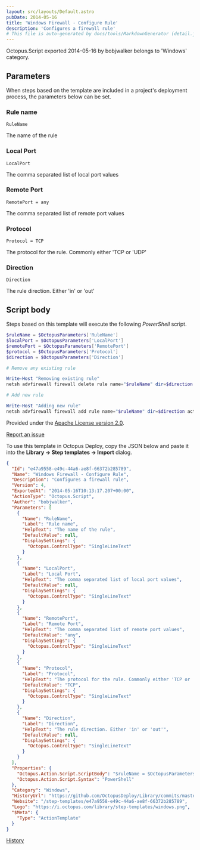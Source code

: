 ```yaml
---
layout: src/layouts/Default.astro
pubDate: 2014-05-16
title: 'Windows Firewall - Configure Rule'
description: 'Configures a firewall rule'
# This file is auto-generated by docs/tools/MarkdownGenerator (detail.js)
---
```


Octopus.Script exported 2014-05-16 by bobjwalker belongs to 'Windows' category.

## Parameters

When steps based on the template are included in a project's deployment process, the parameters below can be set.


<div class="param">

### Rule name

`RuleName`

The name of the rule

</div>
        
<div class="param">

### Local Port

`LocalPort`

The comma separated list of local port values

</div>
        
<div class="param">

### Remote Port

`RemotePort = any`

The comma separated list of remote port values

</div>
        
<div class="param">

### Protocol

`Protocol = TCP`

The protocol for the rule. Commonly either 'TCP or 'UDP'

</div>
        
<div class="param">

### Direction

`Direction`

The rule direction. Either 'in' or 'out'

</div>
        

## Script body

Steps based on this template will execute the following *PowerShell* script.

```PowerShell
$ruleName = $OctopusParameters['RuleName']
$localPort = $OctopusParameters['LocalPort']
$remotePort = $OctopusParameters['RemotePort']
$protocol = $OctopusParameters['Protocol']
$direction = $OctopusParameters['Direction']

# Remove any existing rule

Write-Host "Removing existing rule"
netsh advfirewall firewall delete rule name="$ruleName" dir=$direction

# Add new rule

Write-Host "Adding new rule"
netsh advfirewall firewall add rule name="$ruleName" dir=$direction action=allow protocol=$protocol localport=$localPort remoteport=$remotePort
```

Provided under the [Apache License version 2.0](https://github.com/OctopusDeploy/Library/blob/master/LICENSE.txt).

[Report an issue](https://github.com/OctopusDeploy/Library/issues/new?assignees=&labels=&projects=&template=bug-report.yml&title=Issue%20with%20Windows%20Firewall%20-%20Configure%20Rule&step-template=Windows%20Firewall%20-%20Configure%20Rule)

<div class="get-json">

To use this template in Octopus Deploy, copy the JSON below and paste it into the **Library → Step templates → Import** dialog.

```json
{
  "Id": "e47a9558-e49c-44a6-ae8f-66372b285789",
  "Name": "Windows Firewall - Configure Rule",
  "Description": "Configures a firewall rule",
  "Version": 4,
  "ExportedAt": "2014-05-16T10:13:17.207+00:00",
  "ActionType": "Octopus.Script",
  "Author": "bobjwalker",
  "Parameters": [
    {
      "Name": "RuleName",
      "Label": "Rule name",
      "HelpText": "The name of the rule",
      "DefaultValue": null,
      "DisplaySettings": {
        "Octopus.ControlType": "SingleLineText"
      }
    },
    {
      "Name": "LocalPort",
      "Label": "Local Port",
      "HelpText": "The comma separated list of local port values",
      "DefaultValue": null,
      "DisplaySettings": {
        "Octopus.ControlType": "SingleLineText"
      }
    },
    {
      "Name": "RemotePort",
      "Label": "Remote Port",
      "HelpText": "The comma separated list of remote port values",
      "DefaultValue": "any",
      "DisplaySettings": {
        "Octopus.ControlType": "SingleLineText"
      }
    },
    {
      "Name": "Protocol",
      "Label": "Protocol",
      "HelpText": "The protocol for the rule. Commonly either 'TCP or 'UDP'",
      "DefaultValue": "TCP",
      "DisplaySettings": {
        "Octopus.ControlType": "SingleLineText"
      }
    },
    {
      "Name": "Direction",
      "Label": "Direction",
      "HelpText": "The rule direction. Either 'in' or 'out'",
      "DefaultValue": null,
      "DisplaySettings": {
        "Octopus.ControlType": "SingleLineText"
      }
    }
  ],
  "Properties": {
    "Octopus.Action.Script.ScriptBody": "$ruleName = $OctopusParameters['RuleName']\n$localPort = $OctopusParameters['LocalPort']\n$remotePort = $OctopusParameters['RemotePort']\n$protocol = $OctopusParameters['Protocol']\n$direction = $OctopusParameters['Direction']\n\n# Remove any existing rule\n\nWrite-Host \"Removing existing rule\"\nnetsh advfirewall firewall delete rule name=\"$ruleName\" dir=$direction\n\n# Add new rule\n\nWrite-Host \"Adding new rule\"\nnetsh advfirewall firewall add rule name=\"$ruleName\" dir=$direction action=allow protocol=$protocol localport=$localPort remoteport=$remotePort",
    "Octopus.Action.Script.Syntax": "PowerShell"
  },
  "Category": "Windows",
  "HistoryUrl": "https://github.com/OctopusDeploy/Library/commits/master/step-templates//opt/buildagent/work/75443764cd38076d/step-templates/windows-firewall-configure-rule.json",
  "Website": "/step-templates/e47a9558-e49c-44a6-ae8f-66372b285789",
  "Logo": "https://i.octopus.com/library/step-templates/windows.png",
  "$Meta": {
    "Type": "ActionTemplate"
  }
}
```

[History](https://github.com/OctopusDeploy/Library/commits/master/step-templates/https://github.com/OctopusDeploy/Library/commits/master/step-templates//opt/buildagent/work/75443764cd38076d/step-templates/windows-firewall-configure-rule.json)

</div>
